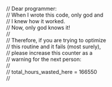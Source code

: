 // Dear programmer:<br>
// When I wrote this code, only god and<br>
// I knew how it worked.<br>
// Now, only god knows it!<br>
//<br>
// Therefore, if you are trying to optimize<br>
// this routine and it fails (most surely),<br>
// please increase this counter as a<br>
// warning for the next person:<br>
//<br>
// total_hours_wasted_here = 166550<br>
//<br>
